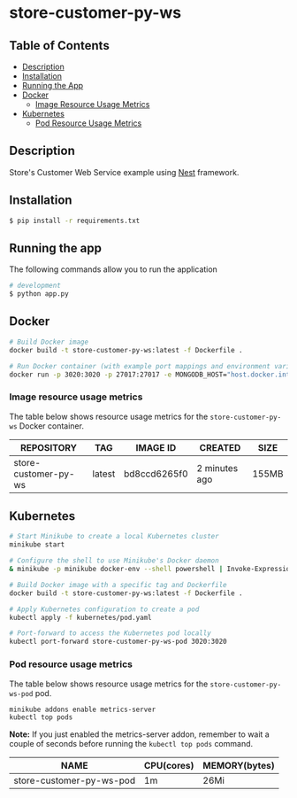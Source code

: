 # store-customer-py-ws

## Table of Contents
- [Description](#description)
- [Installation](#installation)
- [Running the App](#running-the-app)
- [Docker](#docker)
  - [Image Resource Usage Metrics](#image-resource-usage-metrics)
- [Kubernetes](#kubernetes)
  - [Pod Resource Usage Metrics](#pod-resource-usage-metrics)

## Description

Store's Customer Web Service example using [Nest](https://github.com/nestjs/nest) framework.

## Installation

```bash
$ pip install -r requirements.txt
```

## Running the app
The following commands allow you to run the application

```bash
# development
$ python app.py
```

## Docker

```bash
# Build Docker image
docker build -t store-customer-py-ws:latest -f Dockerfile .

# Run Docker container (with example port mappings and environment variables)
docker run -p 3020:3020 -p 27017:27017 -e MONGODB_HOST="host.docker.internal" -e MONGODB_PORT="27017" -e MONGODB_NAME="mydb" store-customer-py-ws
```

### Image resource usage metrics

The table below shows resource usage metrics for the `store-customer-py-ws` Docker container.

| REPOSITORY              | TAG    | IMAGE ID      | CREATED        | SIZE  |
|-------------------------|--------|---------------|----------------|-------|
| store-customer-py-ws    | latest | bd8ccd6265f0  | 2 minutes ago  | 155MB |


## Kubernetes

```bash
# Start Minikube to create a local Kubernetes cluster
minikube start

# Configure the shell to use Minikube's Docker daemon
& minikube -p minikube docker-env --shell powershell | Invoke-Expression

# Build Docker image with a specific tag and Dockerfile
docker build -t store-customer-py-ws:latest -f Dockerfile .

# Apply Kubernetes configuration to create a pod
kubectl apply -f kubernetes/pod.yaml

# Port-forward to access the Kubernetes pod locally
kubectl port-forward store-customer-py-ws-pod 3020:3020
```

### Pod resource usage metrics

The table below shows resource usage metrics for the `store-customer-py-ws-pod` pod.

```bash
minikube addons enable metrics-server
kubectl top pods
```

**Note:** If you just enabled the metrics-server addon, remember to wait a couple of seconds before running the `kubectl top pods` command.


| NAME                      | CPU(cores) | MEMORY(bytes) |
|---------------------------|------------|---------------|
| store-customer-py-ws-pod  | 1m         | 26Mi          |
